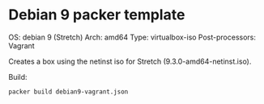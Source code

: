 # Debian 9 packer template

OS: debian 9 (Stretch)
Arch: amd64
Type: virtualbox-iso
Post-processors: Vagrant

Creates a box using the netinst iso for Stretch (9.3.0-amd64-netinst.iso).

Build:

    packer build debian9-vagrant.json
